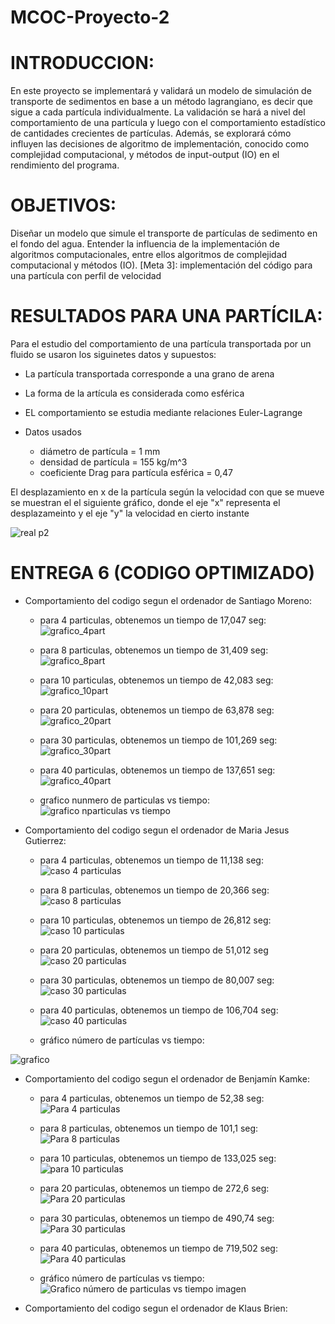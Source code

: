 # MCOC-Proyecto-2
# INTRODUCCION:
En este proyecto se implementará y validará un modelo de simulación de transporte de
sedimentos en base a un método lagrangiano, es decir que sigue a cada partícula individualmente.
La validación se hará a nivel del comportamiento de una partícula y luego con el comportamiento
estadístico de cantidades crecientes de partículas. Además, se explorará cómo influyen las
decisiones de algoritmo de implementación, conocido como complejidad computacional, y
métodos de input-output (IO) en el rendimiento del programa.

# OBJETIVOS:
Diseñar un modelo que simule el transporte de partículas de sedimento en el fondo del agua.
Entender la influencia de la implementación de algoritmos computacionales, entre ellos
algoritmos de complejidad computacional y métodos (IO).
[Meta 3]: implementación del código para una partícula con perfil de velocidad

# RESULTADOS PARA UNA PARTÍCILA:

Para el estudio del comportamiento de una partícula transportada por un fluido se usaron los siguinetes datos y supuestos:
* La partícula transportada corresponde a una grano de arena
* La forma de la artícula es considerada como esférica 
* EL comportamiento se estudia mediante relaciones Euler-Lagrange

* Datos usados

    * diámetro de partícula = 1 mm
    * densidad de partícula = 155 kg/m^3
    * coeficiente Drag para partícula esférica = 0,47

El desplazamiento en x de la partícula según la velocidad con que se mueve se muestran el el siguiente gráfico, donde el eje "x" representa el desplazameinto y el eje "y" la velocidad en cierto instante 

![real p2](https://user-images.githubusercontent.com/53712876/65996866-a65a9300-e46e-11e9-945e-d2ca47f3125f.png)

# ENTREGA 6 (CODIGO OPTIMIZADO)
- Comportamiento del codigo segun el ordenador de Santiago Moreno:
   * para 4 particulas, obtenemos un tiempo de 17,047 seg:
   ![grafico_4part](https://user-images.githubusercontent.com/53713496/68253233-293eb280-0006-11ea-8581-3c22d9eae137.png)
   
   * para 8 particulas, obtenemos un tiempo de 31,409 seg:
   ![grafico_8part](https://user-images.githubusercontent.com/53713496/68253550-ee894a00-0006-11ea-9731-2be3b19561dc.png)
   
   * para 10 particulas, obtenemos un tiempo de 42,083 seg:
   ![grafico_10part](https://user-images.githubusercontent.com/53713496/68253621-1d9fbb80-0007-11ea-83bc-dbe6a0f05ea4.png)
   
   * para 20 particulas, obtenemos un tiempo de 63,878 seg:
   ![grafico_20part](https://user-images.githubusercontent.com/53713496/68253677-488a0f80-0007-11ea-9114-bad4d27bd530.png)
   
   * para 30 particulas, obtenemos un tiempo de 101,269 seg:
   ![grafico_30part](https://user-images.githubusercontent.com/53713496/68253688-5344a480-0007-11ea-9357-2f5aae681f96.png)
   
   * para 40 particulas, obtenemos un tiempo de 137,651 seg:
   ![grafico_40part](https://user-images.githubusercontent.com/53713496/68253696-56d82b80-0007-11ea-87d1-8ffcf29e16c2.png)
   
   * grafico nunmero de particulas vs tiempo:
   ![grafico nparticulas vs tiempo](https://user-images.githubusercontent.com/53713496/68254682-eda5e780-0009-11ea-9f93-9950d41dee3c.png)

- Comportamiento del codigo segun el ordenador de Maria Jesus Gutierrez:
   * para 4 particulas, obtenemos un tiempo de 11,138 seg:
![caso 4 particulas](https://user-images.githubusercontent.com/53712876/68254991-c56ab880-000a-11ea-8405-7266a9fd5e24.png)

   * para 8 particulas, obtenemos un tiempo de 20,366 seg:
![caso 8 particulas](https://user-images.githubusercontent.com/53712876/68254992-c56ab880-000a-11ea-8ed8-c3c7592c6357.png)

   * para 10 particulas, obtenemos un tiempo de 26,812 seg:
![caso 10 particulas](https://user-images.githubusercontent.com/53712876/68254986-c4398b80-000a-11ea-923a-94f340d35670.png)

   * para 20 particulas, obtenemos un tiempo de 51,012 seg
![caso 20 particulas](https://user-images.githubusercontent.com/53712876/68254988-c4d22200-000a-11ea-94d3-8b97c538c477.png)

   * para 30 particulas, obtenemos un tiempo de 80,007 seg:
![caso 30 particulas](https://user-images.githubusercontent.com/53712876/68254989-c4d22200-000a-11ea-954f-802edaeb0815.png)

   * para 40 particulas, obtenemos un tiempo de 106,704 seg:
![caso 40 particulas](https://user-images.githubusercontent.com/53712876/68254990-c4d22200-000a-11ea-9ca0-53b32edc15d3.png)

   * gráfico número de partículas vs tiempo:
   
![grafico](https://user-images.githubusercontent.com/53712876/68255882-3f9c3c80-000d-11ea-8814-67558180dc44.png)

- Comportamiento del codigo segun el ordenador de Benjamín Kamke:
   * para 4 particulas, obtenemos un tiempo de 52,38 seg:
![Para 4 particulas](https://user-images.githubusercontent.com/53590243/68257811-f21ed000-000a-11ea-83d0-2762e4da6241.png)
 
   * para 8 particulas, obtenemos un tiempo de 101,1 seg:
![Para 8 particulas](https://user-images.githubusercontent.com/53590243/68257868-22666e80-000b-11ea-90da-a89cf9b2a56e.png)

   * para 10 particulas, obtenemos un tiempo de 133,025 seg:   
![para 10 particulas](https://user-images.githubusercontent.com/53590243/68257942-60fc2900-000b-11ea-8bd7-ba73365f999d.png)

   * para 20 particulas, obtenemos un tiempo de 272,6 seg:
![Para 20 particulas](https://user-images.githubusercontent.com/53590243/68257965-82f5ab80-000b-11ea-8768-4186199993c9.png)

   * para 30 particulas, obtenemos un tiempo de 490,74 seg:
![Para 30 particulas](https://user-images.githubusercontent.com/53590243/68258104-031c1100-000c-11ea-9faf-d770fd36ea67.png)

   * para 40 particulas, obtenemos un tiempo de 719,502 seg:
![Para 40 particulas](https://user-images.githubusercontent.com/53590243/68258744-0b754b80-000e-11ea-9eae-8bd259917a38.png)

   * gráfico número de partículas vs tiempo:
![Grafico número de particulas vs tiempo imagen](https://user-images.githubusercontent.com/53590243/68258816-4d05f680-000e-11ea-8185-4ece1201c40a.png)




- Comportamiento del codigo segun el ordenador de Klaus Brien:

